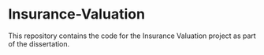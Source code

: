 # Insurance-Valuation
This repository contains the code for the Insurance Valuation project as part of the dissertation. 
